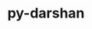 ---
title: "py-darshan"
layout: cache
categories: [package, develop]
meta: {"compilers": ["gcc@11.4.0", "gcc@9.4.0", "intel-oneapi-compilers@2024.2.1"], "num_specs": 20, "num_specs_by_stack": {"e4s": 15, "e4s-oneapi": 4, "e4s-power": 1, "root": 20}, "oss": ["ubuntu20.04", "ubuntu22.04"], "platforms": ["linux"], "stacks": ["e4s", "e4s-oneapi", "e4s-power", "root"], "targets": ["ppc64le", "x86_64_v3"], "versions": ["3.4.6.0"]}
spec_details: [{"compiler": "gcc@11.4.0", "hash": "4zd53bw672wvmb2cr2xfdhcllt2cvaq2", "os": "ubuntu22.04", "platform": "linux", "size": "-", "stacks": ["e4s", "root"], "target": "x86_64_v3", "variants": ["build_system=python_pip"], "versions": ["3.4.6.0"]}, {"compiler": "gcc@11.4.0", "hash": "7agpn52tuyk5rrfi7dfdddjijkf7sxsi", "os": "ubuntu22.04", "platform": "linux", "size": "-", "stacks": ["e4s", "root"], "target": "x86_64_v3", "variants": ["build_system=python_pip"], "versions": ["3.4.6.0"]}, {"compiler": "intel-oneapi-compilers@2024.2.1", "hash": "ae5w7smqtozptkuhepwkismp5zc5didy", "os": "ubuntu22.04", "platform": "linux", "size": "-", "stacks": ["e4s-oneapi", "root"], "target": "x86_64_v3", "variants": ["build_system=python_pip"], "versions": ["3.4.6.0"]}, {"compiler": "gcc@11.4.0", "hash": "ftcj2y3tfnmmqlnrqbl6pyuyizz7tmil", "os": "ubuntu22.04", "platform": "linux", "size": "-", "stacks": ["e4s", "root"], "target": "x86_64_v3", "variants": ["build_system=python_pip"], "versions": ["3.4.6.0"]}, {"compiler": "gcc@9.4.0", "hash": "fz6ioc7ingcwrgiikvooqikmjapquql3", "os": "ubuntu20.04", "platform": "linux", "size": "-", "stacks": ["e4s-power", "root"], "target": "ppc64le", "variants": ["build_system=python_pip"], "versions": ["3.4.6.0"]}, {"compiler": "gcc@11.4.0", "hash": "ifhsr6req6mp2uotbxqvivitnpheotpu", "os": "ubuntu22.04", "platform": "linux", "size": "-", "stacks": ["e4s", "root"], "target": "x86_64_v3", "variants": ["build_system=python_pip"], "versions": ["3.4.6.0"]}, {"compiler": "gcc@11.4.0", "hash": "ikie7ecjpi72yixeluzflfky754bhk26", "os": "ubuntu22.04", "platform": "linux", "size": "-", "stacks": ["e4s", "root"], "target": "x86_64_v3", "variants": ["build_system=python_pip"], "versions": ["3.4.6.0"]}, {"compiler": "gcc@11.4.0", "hash": "jcoaoqpnavath5lhawljm4sglulaeol2", "os": "ubuntu22.04", "platform": "linux", "size": "-", "stacks": ["e4s", "root"], "target": "x86_64_v3", "variants": ["build_system=python_pip"], "versions": ["3.4.6.0"]}, {"compiler": "gcc@11.4.0", "hash": "kkjkouqoyxqushcxe2dsexoclxokwbqw", "os": "ubuntu22.04", "platform": "linux", "size": "-", "stacks": ["e4s", "root"], "target": "x86_64_v3", "variants": ["build_system=python_pip"], "versions": ["3.4.6.0"]}, {"compiler": "intel-oneapi-compilers@2024.2.1", "hash": "kx5grqa53ltwz65ptvdjx7gxe3ncocb3", "os": "ubuntu22.04", "platform": "linux", "size": "-", "stacks": ["e4s-oneapi", "root"], "target": "x86_64_v3", "variants": ["build_system=python_pip"], "versions": ["3.4.6.0"]}, {"compiler": "gcc@11.4.0", "hash": "ltgkcfqtdtwpbt6nahyzlk6vrwjwzths", "os": "ubuntu22.04", "platform": "linux", "size": "-", "stacks": ["e4s", "root"], "target": "x86_64_v3", "variants": ["build_system=python_pip"], "versions": ["3.4.6.0"]}, {"compiler": "gcc@11.4.0", "hash": "o72gzhhwdvpstohdhl4m5uq2wstzxtrt", "os": "ubuntu22.04", "platform": "linux", "size": "-", "stacks": ["e4s", "root"], "target": "x86_64_v3", "variants": ["build_system=python_pip"], "versions": ["3.4.6.0"]}, {"compiler": "gcc@11.4.0", "hash": "oazjbpayvyoj56qsv4zp2pmrvwuxz564", "os": "ubuntu22.04", "platform": "linux", "size": "-", "stacks": ["e4s", "root"], "target": "x86_64_v3", "variants": ["build_system=python_pip"], "versions": ["3.4.6.0"]}, {"compiler": "gcc@11.4.0", "hash": "pguav7moheeydk6bgftgwo7h2pzd26g5", "os": "ubuntu22.04", "platform": "linux", "size": "-", "stacks": ["e4s", "root"], "target": "x86_64_v3", "variants": ["build_system=python_pip"], "versions": ["3.4.6.0"]}, {"compiler": "intel-oneapi-compilers@2024.2.1", "hash": "phyr7nfntfhvuibmqxre4wdmd3tqx5ge", "os": "ubuntu22.04", "platform": "linux", "size": "-", "stacks": ["e4s-oneapi", "root"], "target": "x86_64_v3", "variants": ["build_system=python_pip"], "versions": ["3.4.6.0"]}, {"compiler": "gcc@11.4.0", "hash": "quwdjkiuihkgz2tn3syasj63comccpqo", "os": "ubuntu22.04", "platform": "linux", "size": "-", "stacks": ["e4s", "root"], "target": "x86_64_v3", "variants": ["build_system=python_pip"], "versions": ["3.4.6.0"]}, {"compiler": "gcc@11.4.0", "hash": "srucbyfx6swfs36j2h74bzpigjqloq7r", "os": "ubuntu22.04", "platform": "linux", "size": "-", "stacks": ["e4s", "root"], "target": "x86_64_v3", "variants": ["build_system=python_pip"], "versions": ["3.4.6.0"]}, {"compiler": "gcc@11.4.0", "hash": "ugslzvjq43unsujcy5qc4ofo2t2jy6ps", "os": "ubuntu22.04", "platform": "linux", "size": "-", "stacks": ["e4s", "root"], "target": "x86_64_v3", "variants": ["build_system=python_pip"], "versions": ["3.4.6.0"]}, {"compiler": "gcc@11.4.0", "hash": "vqmkp7i2j72y235km5pdmtkdmk6y3cnp", "os": "ubuntu22.04", "platform": "linux", "size": "-", "stacks": ["e4s", "root"], "target": "x86_64_v3", "variants": ["build_system=python_pip"], "versions": ["3.4.6.0"]}, {"compiler": "intel-oneapi-compilers@2024.2.1", "hash": "yk2pnhgjsn2lvgl4cbjsf5342uudbm2w", "os": "ubuntu22.04", "platform": "linux", "size": "-", "stacks": ["e4s-oneapi", "root"], "target": "x86_64_v3", "variants": ["build_system=python_pip"], "versions": ["3.4.6.0"]}]
---